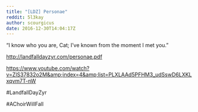 ```yaml
---
title: "[LDZ] Personae"
reddit: 5l3kay
author: scourgicus
date: 2016-12-30T14:04:17Z
---
```


“I know who you are, Cat; I’ve known from the moment I met you.”

http://landfalldayzyr.com/personae.pdf

https://www.youtube.com/watch?v=ZlS37832o2M&amp;index=4&amp;list=PLXLAAd5PFHM3_udSswD6LXKLxqvm7T-nW

 #LandfallDayZyr

 #AChoirWillFall
